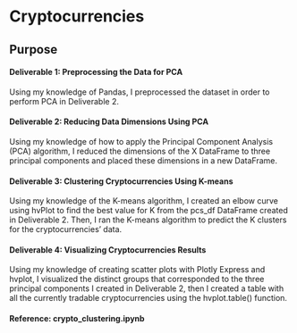 # Cryptocurrencies

## Purpose

#### Deliverable 1: Preprocessing the Data for PCA
Using my knowledge of Pandas, I preprocessed the dataset in order to perform PCA in Deliverable 2.

#### Deliverable 2: Reducing Data Dimensions Using PCA
Using my knowledge of how to apply the Principal Component Analysis (PCA) algorithm, I reduced the dimensions of the X DataFrame to three principal components and placed these dimensions in a new DataFrame.

#### Deliverable 3: Clustering Cryptocurrencies Using K-means
Using my knowledge of the K-means algorithm, I created an elbow curve using hvPlot to find the best value for K from the pcs_df DataFrame created in Deliverable 2. Then, I ran the K-means algorithm to predict the K clusters for the cryptocurrencies’ data.

#### Deliverable 4: Visualizing Cryptocurrencies Results
Using my knowledge of creating scatter plots with Plotly Express and hvplot, I visualized the distinct groups that corresponded to the three principal components I created in Deliverable 2, then I created a table with all the currently tradable cryptocurrencies using the hvplot.table() function.


#### Reference: crypto_clustering.ipynb
